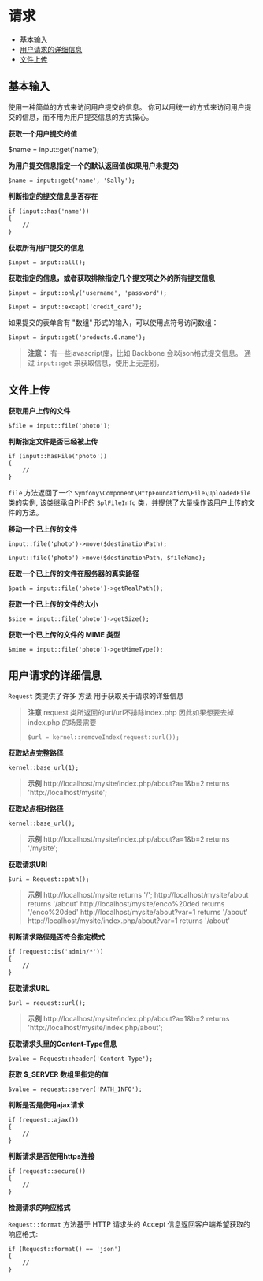 # 请求

- [基本输入](#basic-input)
- [用户请求的详细信息](#request-information)
- [文件上传](#files)

<a name="basic-input"></a>

## 基本输入

使用一种简单的方式来访问用户提交的信息。 你可以用统一的方式来访问用户提交的信息，而不用为用户提交信息的方式操心。

**获取一个用户提交的值**

  $name = input::get('name');

**为用户提交信息指定一个的默认返回值(如果用户未提交)**

	$name = input::get('name', 'Sally');

**判断指定的提交信息是否存在**

	if (input::has('name'))
	{
		//
	}

**获取所有用户提交的信息**

	$input = input::all();

**获取指定的信息，或者获取排除指定几个提交项之外的所有提交信息**

	$input = input::only('username', 'password');

	$input = input::except('credit_card');

如果提交的表单含有 "数组" 形式的输入，可以使用点符号访问数组：

	$input = input::get('products.0.name');

> **注意：** 有一些javascript库，比如 Backbone 会以json格式提交信息。 通过 `input::get` 来获取信息，使用上无差别。

<a name="files"></a>

## 文件上传

**获取用户上传的文件**

	$file = input::file('photo');

**判断指定文件是否已经被上传**

	if (input::hasFile('photo'))
	{
		//
	}

`file` 方法返回了一个 `Symfony\Component\HttpFoundation\File\UploadedFile` 类的实例, 该类继承自PHP的 `SplFileInfo` 类，并提供了大量操作该用户上传的文件的方法。

**移动一个已上传的文件**

	input::file('photo')->move($destinationPath);

	input::file('photo')->move($destinationPath, $fileName);

**获取一个已上传的文件在服务器的真实路径**

	$path = input::file('photo')->getRealPath();

**获取一个已上传的文件的大小**

	$size = input::file('photo')->getSize();

**获取一个已上传的文件的 MIME 类型**

	$mime = input::file('photo')->getMimeType();

<a name="request-information"></a>
## 用户请求的详细信息

`Request` 类提供了许多 方法 用于获取关于请求的详细信息

> **注意**
> request 类所返回的uri/url不排除index.php
> 因此如果想要去掉index.php 的场景需要
>
>     $url = kernel::removeIndex(request::url());

**获取站点完整路径**

    kernel::base_url(1);

> **示例**
> http://localhost/mysite/index.php/about?a=1&b=2     returns 'http://localhost/mysite';
    

**获取站点相对路径**

    kernel::base_url();

> **示例**
> http://localhost/mysite/index.php/about?a=1&b=2     returns '/mysite';


**获取请求URI**

    $uri = Request::path();
    
> **示例**
> http://localhost/mysite                        returns '/';
> http://localhost/mysite/about                  returns '/about'
> http://localhost/mysite/enco%20ded             returns '/enco%20ded'
> http://localhost/mysite/about?var=1            returns '/about'
> http://localhost/mysite/index.php/about?var=1  returns '/about'



**判断请求路径是否符合指定模式**

	if (request::is('admin/*'))
	{
		//
	}

**获取请求URL**
	
	$url = request::url();

> **示例**
> http://localhost/mysite/index.php/about?a=1&b=2     returns 'http://localhost/mysite/index.php/about';


**获取请求头里的Content-Type信息**
	
    $value = Request::header('Content-Type');

**获取 $_SERVER 数组里指定的值**

	$value = request::server('PATH_INFO');

**判断是否是使用ajax请求**

	if (request::ajax())
	{
		//
	}    

**判断请求是否使用https连接**

    if (request::secure())
    {
    	//
    }

**检测请求的响应格式**

`Request::format` 方法基于 HTTP 请求头的 Accept 信息返回客户端希望获取的响应格式:

	if (Request::format() == 'json')
	{
		//
	}
